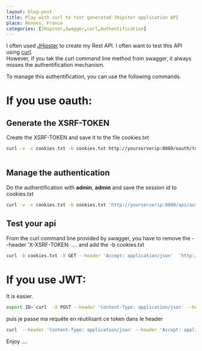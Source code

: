 ```yaml
---
layout: blog-post
title: Play with curl to test generated JHipster application API 
place: Rennes, France
categories: [JHipster,Swagger,curl,Authentification]
---
```




I often used [JHipster](https://jhipster.github.io/) to create my Rest API. I often want to test this API using [curl](https://curl.haxx.se/).  
However, if you tak the curl command line method from swagger, it always misses the authentification mechanism. 

To manage this authentification, you can use the following commands. 

# If you use oauth:

<!--more-->


## Generate the XSRF-TOKEN 


Create the XSRF-TOKEN and save it to the file cookies.txt

```bash 
curl -v -c cookies.txt -b cookies.txt http://yourserverip:8080/oauth/token
 
```

## Manage the authentication

Do the authentification with **admin**, **admin** and save the session id to cookies.txt


```bash 
curl -v -c cookies.txt -b cookies.txt 'http://yourserverip:8080/api/authentication' -H 'Accept: application/json, text/plain, */*'  -H 'Connection: keep-alive' -H 'Content-Type: application/x-www-form-urlencoded' -H 'Host: yourserverip.fr:8080' -H 'Referer: http://yourserverip:8080/'  -H "X-XSRF-TOKEN: `cat cookies.txt |grep XSRF-TOKEN | awk '{print $7}'`" --data 'j_username=admin&j_password=admin&remember-me=true&submit=Login'
```

## Test your api

From the curl command line provided by swagger, you have to remove the --header 'X-XSRF-TOKEN:  .... and add the -b cookies.txt 


```bash 
curl -b cookies.txt -X GET --header 'Accept: application/json'  'http://yourserverip:8080/api/account'
```


# If you use JWT:

It is easier.

```bash
export ID=`curl  -X POST --header 'Content-Type: application/json' --header 'Accept: application/json' -d '{  "password": "admin",  "rememberMe": true,  "username": "admin"  }' 'https://yourserverip:8080/api/authenticate' | jq -r .id_token`
```

puis je passe ma requête en réutilisant ce token dans le header

```bash
curl  --header 'Content-Type: application/json' --header 'Accept: application/json' --header "Authorization: Bearer $ID" -d 'yourjson' 'https://yourserverip:8080/api/yourendpoint'
```

Enjoy ....